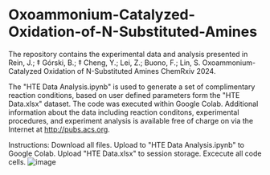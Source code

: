 # Oxoammonium-Catalyzed-Oxidation-of-N-Substituted-Amines
The repository contains the experimental data and analysis presented in Rein, J.; ‡ Górski, B.; ‡ Cheng, Y.; Lei, Z.; Buono, F.; Lin, S. Oxoammonium-Catalyzed Oxidation of N-Substituted Amines ChemRxiv 2024.

The "HTE Data Analysis.ipynb" is used to generate a set of complimentary reaction conditions, based on user defined parameters form the "HTE Data.xlsx" dataset. The code was executed within Google Colab.  Additional information about the data including reaction conditons, experimental procedures, and experiment analysis is available free of charge on via the Internet at http://pubs.acs.org.

Instructions:
Download all files. Upload to "HTE Data Analysis.ipynb" to Google Colab. Upload "HTE Data.xlsx" to session storage. Excecute all code cells. 
![image](https://github.com/user-attachments/assets/b7afaacf-b6cc-49d1-8e3e-54dc0083fef5)
